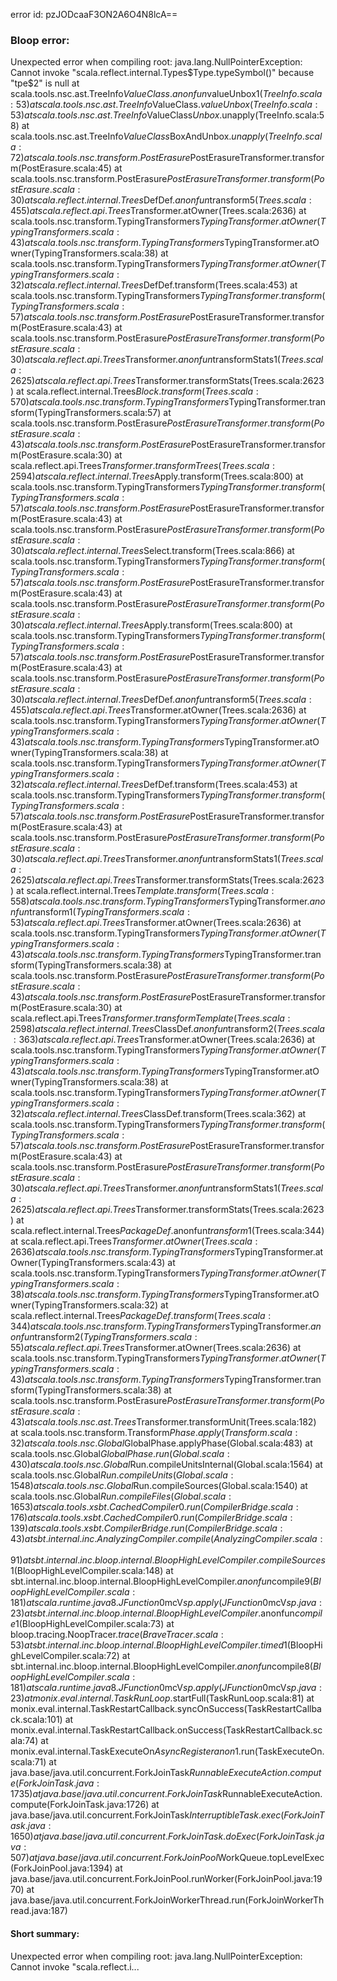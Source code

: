 error id: pzJODcaaF3ON2A6O4N8lcA==
### Bloop error:

Unexpected error when compiling root: java.lang.NullPointerException: Cannot invoke "scala.reflect.internal.Types$Type.typeSymbol()" because "tpe$2" is null
	at scala.tools.nsc.ast.TreeInfo$ValueClass$.$anonfun$valueUnbox$1(TreeInfo.scala:53)
	at scala.tools.nsc.ast.TreeInfo$ValueClass$.valueUnbox(TreeInfo.scala:53)
	at scala.tools.nsc.ast.TreeInfo$ValueClass$Unbox$.unapply(TreeInfo.scala:58)
	at scala.tools.nsc.ast.TreeInfo$ValueClass$BoxAndUnbox$.unapply(TreeInfo.scala:72)
	at scala.tools.nsc.transform.PostErasure$PostErasureTransformer.transform(PostErasure.scala:45)
	at scala.tools.nsc.transform.PostErasure$PostErasureTransformer.transform(PostErasure.scala:30)
	at scala.reflect.internal.Trees$DefDef.$anonfun$transform$5(Trees.scala:455)
	at scala.reflect.api.Trees$Transformer.atOwner(Trees.scala:2636)
	at scala.tools.nsc.transform.TypingTransformers$TypingTransformer.atOwner(TypingTransformers.scala:43)
	at scala.tools.nsc.transform.TypingTransformers$TypingTransformer.atOwner(TypingTransformers.scala:38)
	at scala.tools.nsc.transform.TypingTransformers$TypingTransformer.atOwner(TypingTransformers.scala:32)
	at scala.reflect.internal.Trees$DefDef.transform(Trees.scala:453)
	at scala.tools.nsc.transform.TypingTransformers$TypingTransformer.transform(TypingTransformers.scala:57)
	at scala.tools.nsc.transform.PostErasure$PostErasureTransformer.transform(PostErasure.scala:43)
	at scala.tools.nsc.transform.PostErasure$PostErasureTransformer.transform(PostErasure.scala:30)
	at scala.reflect.api.Trees$Transformer.$anonfun$transformStats$1(Trees.scala:2625)
	at scala.reflect.api.Trees$Transformer.transformStats(Trees.scala:2623)
	at scala.reflect.internal.Trees$Block.transform(Trees.scala:570)
	at scala.tools.nsc.transform.TypingTransformers$TypingTransformer.transform(TypingTransformers.scala:57)
	at scala.tools.nsc.transform.PostErasure$PostErasureTransformer.transform(PostErasure.scala:43)
	at scala.tools.nsc.transform.PostErasure$PostErasureTransformer.transform(PostErasure.scala:30)
	at scala.reflect.api.Trees$Transformer.transformTrees(Trees.scala:2594)
	at scala.reflect.internal.Trees$Apply.transform(Trees.scala:800)
	at scala.tools.nsc.transform.TypingTransformers$TypingTransformer.transform(TypingTransformers.scala:57)
	at scala.tools.nsc.transform.PostErasure$PostErasureTransformer.transform(PostErasure.scala:43)
	at scala.tools.nsc.transform.PostErasure$PostErasureTransformer.transform(PostErasure.scala:30)
	at scala.reflect.internal.Trees$Select.transform(Trees.scala:866)
	at scala.tools.nsc.transform.TypingTransformers$TypingTransformer.transform(TypingTransformers.scala:57)
	at scala.tools.nsc.transform.PostErasure$PostErasureTransformer.transform(PostErasure.scala:43)
	at scala.tools.nsc.transform.PostErasure$PostErasureTransformer.transform(PostErasure.scala:30)
	at scala.reflect.internal.Trees$Apply.transform(Trees.scala:800)
	at scala.tools.nsc.transform.TypingTransformers$TypingTransformer.transform(TypingTransformers.scala:57)
	at scala.tools.nsc.transform.PostErasure$PostErasureTransformer.transform(PostErasure.scala:43)
	at scala.tools.nsc.transform.PostErasure$PostErasureTransformer.transform(PostErasure.scala:30)
	at scala.reflect.internal.Trees$DefDef.$anonfun$transform$5(Trees.scala:455)
	at scala.reflect.api.Trees$Transformer.atOwner(Trees.scala:2636)
	at scala.tools.nsc.transform.TypingTransformers$TypingTransformer.atOwner(TypingTransformers.scala:43)
	at scala.tools.nsc.transform.TypingTransformers$TypingTransformer.atOwner(TypingTransformers.scala:38)
	at scala.tools.nsc.transform.TypingTransformers$TypingTransformer.atOwner(TypingTransformers.scala:32)
	at scala.reflect.internal.Trees$DefDef.transform(Trees.scala:453)
	at scala.tools.nsc.transform.TypingTransformers$TypingTransformer.transform(TypingTransformers.scala:57)
	at scala.tools.nsc.transform.PostErasure$PostErasureTransformer.transform(PostErasure.scala:43)
	at scala.tools.nsc.transform.PostErasure$PostErasureTransformer.transform(PostErasure.scala:30)
	at scala.reflect.api.Trees$Transformer.$anonfun$transformStats$1(Trees.scala:2625)
	at scala.reflect.api.Trees$Transformer.transformStats(Trees.scala:2623)
	at scala.reflect.internal.Trees$Template.transform(Trees.scala:558)
	at scala.tools.nsc.transform.TypingTransformers$TypingTransformer.$anonfun$transform$1(TypingTransformers.scala:53)
	at scala.reflect.api.Trees$Transformer.atOwner(Trees.scala:2636)
	at scala.tools.nsc.transform.TypingTransformers$TypingTransformer.atOwner(TypingTransformers.scala:43)
	at scala.tools.nsc.transform.TypingTransformers$TypingTransformer.transform(TypingTransformers.scala:38)
	at scala.tools.nsc.transform.PostErasure$PostErasureTransformer.transform(PostErasure.scala:43)
	at scala.tools.nsc.transform.PostErasure$PostErasureTransformer.transform(PostErasure.scala:30)
	at scala.reflect.api.Trees$Transformer.transformTemplate(Trees.scala:2598)
	at scala.reflect.internal.Trees$ClassDef.$anonfun$transform$2(Trees.scala:363)
	at scala.reflect.api.Trees$Transformer.atOwner(Trees.scala:2636)
	at scala.tools.nsc.transform.TypingTransformers$TypingTransformer.atOwner(TypingTransformers.scala:43)
	at scala.tools.nsc.transform.TypingTransformers$TypingTransformer.atOwner(TypingTransformers.scala:38)
	at scala.tools.nsc.transform.TypingTransformers$TypingTransformer.atOwner(TypingTransformers.scala:32)
	at scala.reflect.internal.Trees$ClassDef.transform(Trees.scala:362)
	at scala.tools.nsc.transform.TypingTransformers$TypingTransformer.transform(TypingTransformers.scala:57)
	at scala.tools.nsc.transform.PostErasure$PostErasureTransformer.transform(PostErasure.scala:43)
	at scala.tools.nsc.transform.PostErasure$PostErasureTransformer.transform(PostErasure.scala:30)
	at scala.reflect.api.Trees$Transformer.$anonfun$transformStats$1(Trees.scala:2625)
	at scala.reflect.api.Trees$Transformer.transformStats(Trees.scala:2623)
	at scala.reflect.internal.Trees$PackageDef.$anonfun$transform$1(Trees.scala:344)
	at scala.reflect.api.Trees$Transformer.atOwner(Trees.scala:2636)
	at scala.tools.nsc.transform.TypingTransformers$TypingTransformer.atOwner(TypingTransformers.scala:43)
	at scala.tools.nsc.transform.TypingTransformers$TypingTransformer.atOwner(TypingTransformers.scala:38)
	at scala.tools.nsc.transform.TypingTransformers$TypingTransformer.atOwner(TypingTransformers.scala:32)
	at scala.reflect.internal.Trees$PackageDef.transform(Trees.scala:344)
	at scala.tools.nsc.transform.TypingTransformers$TypingTransformer.$anonfun$transform$2(TypingTransformers.scala:55)
	at scala.reflect.api.Trees$Transformer.atOwner(Trees.scala:2636)
	at scala.tools.nsc.transform.TypingTransformers$TypingTransformer.atOwner(TypingTransformers.scala:43)
	at scala.tools.nsc.transform.TypingTransformers$TypingTransformer.transform(TypingTransformers.scala:38)
	at scala.tools.nsc.transform.PostErasure$PostErasureTransformer.transform(PostErasure.scala:43)
	at scala.tools.nsc.ast.Trees$Transformer.transformUnit(Trees.scala:182)
	at scala.tools.nsc.transform.Transform$Phase.apply(Transform.scala:32)
	at scala.tools.nsc.Global$GlobalPhase.applyPhase(Global.scala:483)
	at scala.tools.nsc.Global$GlobalPhase.run(Global.scala:430)
	at scala.tools.nsc.Global$Run.compileUnitsInternal(Global.scala:1564)
	at scala.tools.nsc.Global$Run.compileUnits(Global.scala:1548)
	at scala.tools.nsc.Global$Run.compileSources(Global.scala:1540)
	at scala.tools.nsc.Global$Run.compileFiles(Global.scala:1653)
	at scala.tools.xsbt.CachedCompiler0.run(CompilerBridge.scala:176)
	at scala.tools.xsbt.CachedCompiler0.run(CompilerBridge.scala:139)
	at scala.tools.xsbt.CompilerBridge.run(CompilerBridge.scala:43)
	at sbt.internal.inc.AnalyzingCompiler.compile(AnalyzingCompiler.scala:91)
	at sbt.internal.inc.bloop.internal.BloopHighLevelCompiler.compileSources$1(BloopHighLevelCompiler.scala:148)
	at sbt.internal.inc.bloop.internal.BloopHighLevelCompiler.$anonfun$compile$9(BloopHighLevelCompiler.scala:181)
	at scala.runtime.java8.JFunction0$mcV$sp.apply(JFunction0$mcV$sp.java:23)
	at sbt.internal.inc.bloop.internal.BloopHighLevelCompiler.$anonfun$compile$1(BloopHighLevelCompiler.scala:73)
	at bloop.tracing.NoopTracer$.trace(BraveTracer.scala:53)
	at sbt.internal.inc.bloop.internal.BloopHighLevelCompiler.timed$1(BloopHighLevelCompiler.scala:72)
	at sbt.internal.inc.bloop.internal.BloopHighLevelCompiler.$anonfun$compile$8(BloopHighLevelCompiler.scala:181)
	at scala.runtime.java8.JFunction0$mcV$sp.apply(JFunction0$mcV$sp.java:23)
	at monix.eval.internal.TaskRunLoop$.startFull(TaskRunLoop.scala:81)
	at monix.eval.internal.TaskRestartCallback.syncOnSuccess(TaskRestartCallback.scala:101)
	at monix.eval.internal.TaskRestartCallback.onSuccess(TaskRestartCallback.scala:74)
	at monix.eval.internal.TaskExecuteOn$AsyncRegister$$anon$1.run(TaskExecuteOn.scala:71)
	at java.base/java.util.concurrent.ForkJoinTask$RunnableExecuteAction.compute(ForkJoinTask.java:1735)
	at java.base/java.util.concurrent.ForkJoinTask$RunnableExecuteAction.compute(ForkJoinTask.java:1726)
	at java.base/java.util.concurrent.ForkJoinTask$InterruptibleTask.exec(ForkJoinTask.java:1650)
	at java.base/java.util.concurrent.ForkJoinTask.doExec(ForkJoinTask.java:507)
	at java.base/java.util.concurrent.ForkJoinPool$WorkQueue.topLevelExec(ForkJoinPool.java:1394)
	at java.base/java.util.concurrent.ForkJoinPool.runWorker(ForkJoinPool.java:1970)
	at java.base/java.util.concurrent.ForkJoinWorkerThread.run(ForkJoinWorkerThread.java:187)
#### Short summary: 

Unexpected error when compiling root: java.lang.NullPointerException: Cannot invoke "scala.reflect.i...
